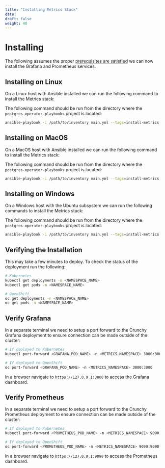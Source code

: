 ```yaml
---
title: "Installing Metrics Stack"
date:
draft: false
weight: 40
---
```


# Installing

The following assumes the proper [prerequisites are satisfied](/getting-started/prerequisites)
we can now install the Grafana and Prometheus services.

## Installing on Linux

On a Linux host with Ansible installed we can run the following command to install 
the Metrics stack:

The following command should be run from the directory where the
`postgres-operator-playbooks` project is located:

```bash
ansible-playbook -i /path/to/inventory main.yml --tags=install-metrics
```

## Installing on MacOS

On a MacOS host with Ansible installed we can run the following command to install 
the Metrics stack:

The following command should be run from the directory where the
`postgres-operator-playbooks` project is located:

```bash
ansible-playbook -i /path/to/inventory main.yml --tags=install-metrics
```

## Installing on Windows

On a Windows host with the Ubuntu subsystem we can run the following commands to install 
the Metrics stack:

The following command should be run from the directory where the
`postgres-operator-playbooks` project is located:

```bash
ansible-playbook -i /path/to/inventory main.yml --tags=install-metrics
```

## Verifying the Installation

This may take a few minutes to deploy.  To check the status of the deployment run 
the following:

```bash
# Kubernetes
kubectl get deployments -n <NAMESPACE_NAME>
kubectl get pods -n <NAMESPACE_NAME>

# OpenShift
oc get deployments -n <NAMESPACE_NAME>
oc get pods -n <NAMESPACE_NAME>
```

## Verify Grafana

In a separate terminal we need to setup a port forward to the Crunchy Grafana deployment 
to ensure connection can be made outside of the cluster:

```bash
# If deployed to Kubernetes
kubectl port-forward <GRAFANA_POD_NAME> -n <METRICS_NAMESPACE> 3000:3000

# If deployed to OpenShift
oc port-forward <GRAFANA_POD_NAME> -n <METRICS_NAMESPACE> 3000:3000
```

In a browser navigate to `https://127.0.0.1:3000` to access the Grafana dashboard.

## Verify Prometheus

In a separate terminal we need to setup a port forward to the Crunchy Prometheus deployment 
to ensure connection can be made outside of the cluster:

```bash
# If deployed to Kubernetes
kubectl port-forward <PROMETHEUS_POD_NAME> -n <METRICS_NAMESPACE> 9090:9090

# If deployed to OpenShift
oc port-forward <PROMETHEUS_POD_NAME> -n <METRICS_NAMESPACE> 9090:9090
```

In a browser navigate to `https://127.0.0.1:9090` to access the Prometheus dashboard.
